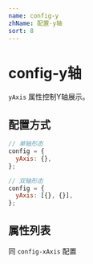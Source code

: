 ```yaml
---
name: config-y
zhName: 配置-y轴
sort: 8
---
```


# config-y轴

`yAxis` 属性控制Y轴展示。

## 配置方式
```javascript
// 单轴形态
config = {
  yAxis: {},
};

// 双轴形态
config = {
  yAxis: [{}, {}],
};
```

## 属性列表
同 `config-xAxis` 配置
